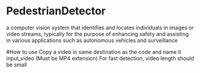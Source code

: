 # PedestrianDetector
a computer vision system that identifies and locates individuals in images or video streams, typically for the purpose of enhancing safety and assisting in various applications such as autonomous vehicles and surveillance


#How to use 
Copy a video in same destination as the code and name it input_video (Must be MP4 extension)
For fast detection, video length should be small